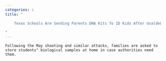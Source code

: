 ```yaml
---
categories: c
title: "

    Texas Schools Are Sending Parents DNA Kits To ID Kids After UvaldeLike Emergencies

"
---
```



    Following the May shooting and similar attacks, families are asked to store students" biological samples at home in case authorities need them.

